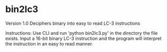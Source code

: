 bin2lc3
=======

Version 1.0
Deciphers binary into easy to read LC-3 instructions

Instructions:
Use CLI and run 'python bin2lc3.py' in the directory the file exists.
Input a 16-bit binary LC-3 instruction and the program will interpret
the instruction in an easy to read manner.